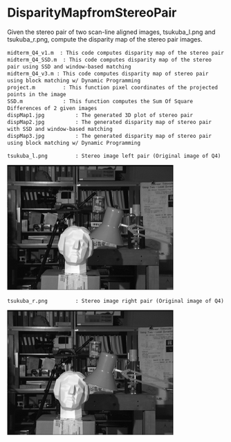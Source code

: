 # DisparityMapfromStereoPair
Given the stereo pair of two scan-line aligned images, tsukuba_l.png and tsukuba_r.png, compute the disparity map of the stereo pair images.
```
midterm_Q4_v1.m	 : This code computes disparity map of the stereo pair
midterm_Q4_SSD.m  : This code computes disparity map of the stereo pair using SSD and window-based matching
midterm_Q4_v3.m : This code computes disparity map of stereo pair using block matching w/ Dynamic Programming
project.m         : This function pixel coordinates of the projected points in the image
SSD.m             : This function computes the Sum Of Square Differences of 2 given images
dispMap1.jpg		  : The generated 3D plot of stereo pair 
dispMap2.jpg		  : The generated disparity map of stereo pair with SSD and window-based matching
dispMap3.jpg		  : The generated disparity map of stereo pair using block matching w/ Dynamic Programming
```
```
tsukuba_l.png		  : Stereo image left pair (Original image of Q4)
```
![tsukuba_left](/tsukuba_l.png)

```
tsukuba_r.png		  : Stereo image right pair (Original image of Q4)
```
![tsukuba_right](/tsukuba_r.png)
